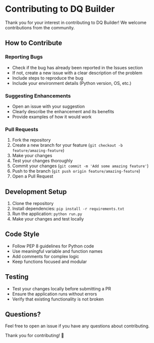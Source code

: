 # Contributing to DQ Builder

Thank you for your interest in contributing to DQ Builder! We welcome contributions from the community.

## How to Contribute

### Reporting Bugs
- Check if the bug has already been reported in the Issues section
- If not, create a new issue with a clear description of the problem
- Include steps to reproduce the bug
- Include your environment details (Python version, OS, etc.)

### Suggesting Enhancements
- Open an issue with your suggestion
- Clearly describe the enhancement and its benefits
- Provide examples of how it would work

### Pull Requests
1. Fork the repository
2. Create a new branch for your feature (`git checkout -b feature/amazing-feature`)
3. Make your changes
4. Test your changes thoroughly
5. Commit your changes (`git commit -m 'Add some amazing feature'`)
6. Push to the branch (`git push origin feature/amazing-feature`)
7. Open a Pull Request

## Development Setup

1. Clone the repository
2. Install dependencies: `pip install -r requirements.txt`
3. Run the application: `python run.py`
4. Make your changes and test locally

## Code Style
- Follow PEP 8 guidelines for Python code
- Use meaningful variable and function names
- Add comments for complex logic
- Keep functions focused and modular

## Testing
- Test your changes locally before submitting a PR
- Ensure the application runs without errors
- Verify that existing functionality is not broken

## Questions?
Feel free to open an issue if you have any questions about contributing.

Thank you for contributing! 🎉
